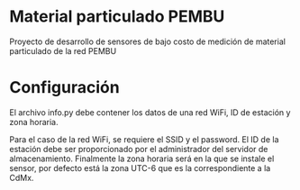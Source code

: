 # Material particulado PEMBU
Proyecto de desarrollo de sensores de bajo costo de medición de material particulado de la red PEMBU

# Configuración

El archivo info.py debe contener los datos de una red WiFi, ID de estación y zona horaria.

Para el caso de la red WiFi, se requiere el SSID y el password. El ID de la estación debe ser proporcionado por el administrador del servidor de almacenamiento. Finalmente la zona horaria será en la que se instale el sensor, por defecto está la zona UTC-6 que es la correspondiente a la CdMx.
